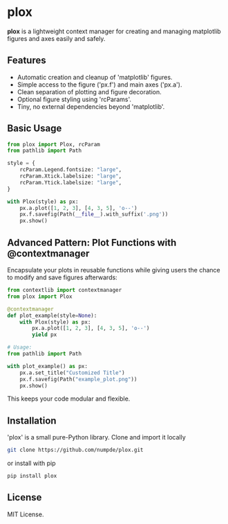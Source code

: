 # plox

**plox** is a lightweight context manager for creating and managing matplotlib figures and axes easily and safely.

## Features

- Automatic creation and cleanup of 'matplotlib' figures.
- Simple access to the figure ('px.f') and main axes ('px.a').
- Clean separation of plotting and figure decoration.
- Optional figure styling using 'rcParams'.
- Tiny, no external dependencies beyond 'matplotlib'.

## Basic Usage

```python
from plox import Plox, rcParam
from pathlib import Path

style = {
    rcParam.Legend.fontsize: "large",
    rcParam.Xtick.labelsize: "large",
    rcParam.Ytick.labelsize: "large",
}

with Plox(style) as px:
    px.a.plot([1, 2, 3], [4, 3, 5], 'o--')
    px.f.savefig(Path(__file__).with_suffix('.png'))
    px.show()
```

## Advanced Pattern: Plot Functions with @contextmanager

Encapsulate your plots in reusable functions while giving users the chance to modify and save figures afterwards:

```python
from contextlib import contextmanager
from plox import Plox

@contextmanager
def plot_example(style=None):
    with Plox(style) as px:
        px.a.plot([1, 2, 3], [4, 3, 5], 'o--')
        yield px

# Usage:
from pathlib import Path

with plot_example() as px:
    px.a.set_title("Customized Title")
    px.f.savefig(Path("example_plot.png"))
    px.show()
```

This keeps your code modular and flexible.

## Installation

'plox' is a small pure-Python library. Clone and import it locally

```bash
git clone https://github.com/numpde/plox.git
```

or install with pip

```bash
pip install plox
```

## License

MIT License.
